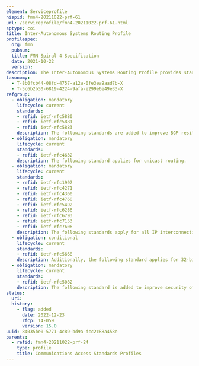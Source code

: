 ```yaml
---
element: Serviceprofile
nispid: fmn4-20211022-prf-61
url: /serviceprofile/fmn4-20211022-prf-61.html
sptype: coi
title: Inter-Autonomous Systems Routing Profile
profilespec:
  org: fmn
  pubnum: 
  title: FMN Spiral 4 Specification
  date: 2021-10-22
  version: 
description: The Inter-Autonomous Systems Routing Profile provides standards and guidance for routing between inter-autonomous systems. The best current practice for the Border Gateway Protocol (BGP) based network routing operations and security is described in RFC 7454 - "BGP Operations and Security". Deployment guidance with regards to the application of BGP in the Internet is described in IETF RFC 1772 1995.
taxonomy:
  - T-8b0fcb44-08fd-4757-a12a-0fe3ea9aad7b-X
  - T-5c6b2b30-6819-4224-9afa-e299e6e49e33-X
refgroup:
  - obligation: mandatory
    lifecycle: current
    standards: 
    - refid: ietf-rfc5880
    - refid: ietf-rfc5881
    - refid: ietf-rfc5883
    description: The following standards are added to improve BGP resilience through faster detection of network failures
  - obligation: mandatory
    lifecycle: current
    standards: 
    - refid: ietf-rfc4632
    description: The following standard applies for unicast routing.
  - obligation: mandatory
    lifecycle: current
    standards: 
    - refid: ietf-rfc1997
    - refid: ietf-rfc4271
    - refid: ietf-rfc4360
    - refid: ietf-rfc4760
    - refid: ietf-rfc5492
    - refid: ietf-rfc6286
    - refid: ietf-rfc6793
    - refid: ietf-rfc7153
    - refid: ietf-rfc7606
    description: The following standards apply for all IP interconnections.
  - obligation: conditional
    lifecycle: current
    standards: 
    - refid: ietf-rfc5668
    description: Additionally, the following standard applies for 32-bit extended communities used for traffic engineering purposes. The confidition to use 32-bit extended communities is that MNSMA defines community values to be used for the traffic engineering as well as traffic engineering policies to be applied.
  - obligation: mandatory
    lifecycle: current
    standards: 
    - refid: ietf-rfc5082
    description: The following standard is added to improve security of BGP peering
status:
  uri: 
  history: 
    - flag: added
      date: 2022-12-23
      rfcp: 14-059
      version: 15.0
uuid: 84035be0-5771-4c89-bd9a-dcc2c88a458e
parents:
  - refid: fmn4-20211022-prf-24
    type: profile
    title: Communications Access Standards Profiles
---
```


